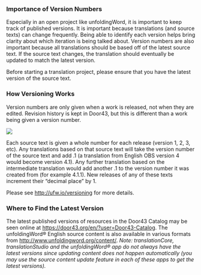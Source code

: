 
### Importance of Version Numbers

Especially in an open project like unfoldingWord, it is important to keep track of published versions. It is important because translations (and source texts) can change frequently. Being able to identify each version helps bring clarity about which iteration is being talked about. Version numbers are also important because all translations should be based off of the latest source text. If the source text changes, the translation should eventually be updated to match the latest version.

Before starting a translation project, please ensure that you have the latest version of the source text.

### How Versioning Works

Version numbers are only given when a work is released, not when they are edited. Revision history is kept in Door43, but this is different than a work being given a version number.

![](https://cdn.door43.org/ta/jpg/versioning.jpg)

Each source text is given a whole number for each release (version 1, 2, 3, etc).  Any translations based on that source text will take the version number of the source text and add .1 (a translation from English OBS version 4 would become version 4.1).  Any further translation based on the intermediate translation would add another .1 to the version number it was created from (for example 4.1.1).  New releases of any of these texts increment their “decimal place” by 1.

Please see http://ufw.io/versioning for more details.

### Where to Find the Latest Version

The latest published versions of resources in the Door43 Catalog may be seen online at https://door43.org/en/?user=Door43-Catalog. The unfoldingWord® English source content is also available in various formats from http://www.unfoldingword.org/content/. *Note: translationCore, translationStudio and the unfoldingWord® app do not always have the latest versions since updating content does not happen automatically (you may use the source content update feature in each of these apps to get the latest versions).*
